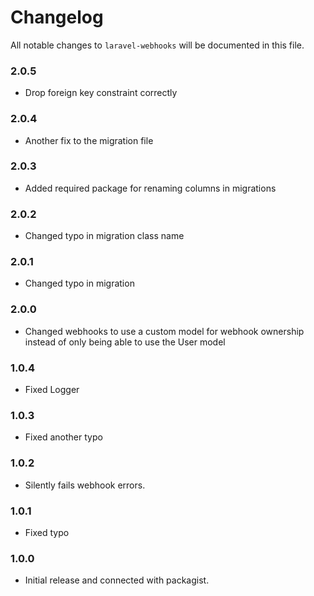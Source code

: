 # Changelog

All notable changes to `laravel-webhooks` will be documented in this file.

### 2.0.5
- Drop foreign key constraint correctly

### 2.0.4
- Another fix to the migration file

### 2.0.3
- Added required package for renaming columns in migrations

### 2.0.2
- Changed typo in migration class name

### 2.0.1
- Changed typo in migration

### 2.0.0
- Changed webhooks to use a custom model for webhook ownership instead of only being able to use the User model

### 1.0.4
- Fixed Logger

### 1.0.3
- Fixed another typo

### 1.0.2
- Silently fails webhook errors.

### 1.0.1
- Fixed typo

### 1.0.0
- Initial release and connected with packagist.
